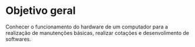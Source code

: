 # Objetivo geral

Conhecer o funcionamento do hardware de um computador para a realização de manutenções básicas, realizar cotações e desenvolimento de softwares.

